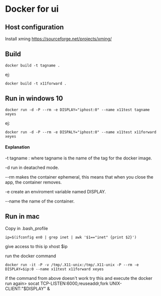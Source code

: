 # Docker for ui
## Host configuration
Install xming https://sourceforge.net/projects/xming/
## Build
    docker build -t tagname .

ej:

    docker build -t x11forward .

## Run in windows 10
    docker run -d -P --rm -e DISPLAY="iphost:0" --name x11test tagname  xeyes


ej:

    docker run -d -P --rm -e DISPALY="iphost:0" --name x11test x11forward xeyes

 #### Explanation
 -t tagname : where tagname is the name of the tag for the docker image.

 -d run in deatached mode.

 --rm makes the container ephemeral, this means that when you close the app, the container removes.

 -e create an enviroment variable named DISPLAY.

 --name the name of the container.

## Run in mac
Copy in .bash_profile

    ip=$(ifconfig en0 | grep inet | awk '$1=="inet" {print $2}')

give access to this ip
    xhost $ip

run the docker command

    docker run -it -P -v /tmp/.X11-unix:/tmp/.X11-unix -P --rm -e DISPLAY=$ip:0 --name x11test x11forward xeyes

if the command from above doesn't work try this and execute the docker run again>
    socat TCP-LISTEN:6000,reuseaddr,fork UNIX-CLIENT:\"$DISPLAY\" &
